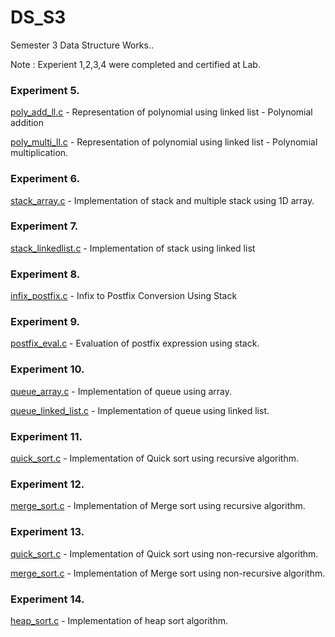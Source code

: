 # DS_S3
Semester 3 Data Structure Works..

Note : Experient 1,2,3,4 were completed and certified at Lab.


### Experiment 5.

[poly_add_ll.c](https://github.com/akkupy/DS_S3/blob/main/Exp_5/poly_add_ll.c) - Representation of polynomial using linked list - Polynomial addition 


[poly_multi_ll.c](https://github.com/akkupy/DS_S3/blob/main/Exp_5/poly_multi_ll.c) - Representation of polynomial using linked list - Polynomial multiplication.



### Experiment 6.

[stack_array.c](https://github.com/akkupy/DS_S3/blob/main/Exp_6/stack_array.c) - Implementation of stack and multiple stack using 1D array.


### Experiment 7.

[stack_linkedlist.c](https://github.com/akkupy/DS_S3/blob/main/Exp_7/stack_linkedlist.c) - Implementation of stack using linked list

### Experiment 8.

[infix_postfix.c](https://github.com/akkupy/DS_S3/blob/main/Exp_8/infix_postfix.c) - Infix to Postfix Conversion Using Stack


### Experiment 9.

[postfix_eval.c](https://github.com/akkupy/DS_S3/blob/main/Exp_9/postfix_eval.c) - Evaluation of postfix expression using stack.

### Experiment 10.

[queue_array.c](https://github.com/akkupy/DS_S3/blob/main/Exp_10/queue_array.c) - Implementation of queue using array.


[queue_linked_list.c](https://github.com/akkupy/DS_S3/blob/main/Exp_10/queue_linked_list.c) - Implementation of queue using linked list.

### Experiment 11.

[quick_sort.c](https://github.com/akkupy/DS_S3/blob/main/Exp_11/quick_sort.c) - Implementation of Quick sort using recursive algorithm.

### Experiment 12.

[merge_sort.c](https://github.com/akkupy/DS_S3/blob/main/Exp_12/merge_sort.c) - Implementation of Merge sort using recursive algorithm.

### Experiment 13.

[quick_sort.c](https://github.com/akkupy/DS_S3/blob/main/Exp_13/quick_sort.c) - Implementation of Quick sort using non-recursive algorithm.

[merge_sort.c](https://github.com/akkupy/DS_S3/blob/main/Exp_13/merge_sort.c) - Implementation of Merge sort using non-recursive algorithm.

### Experiment 14.

[heap_sort.c](https://github.com/akkupy/DS_S3/blob/main/Exp_14/heap_sort.c) - Implementation of heap sort algorithm.
